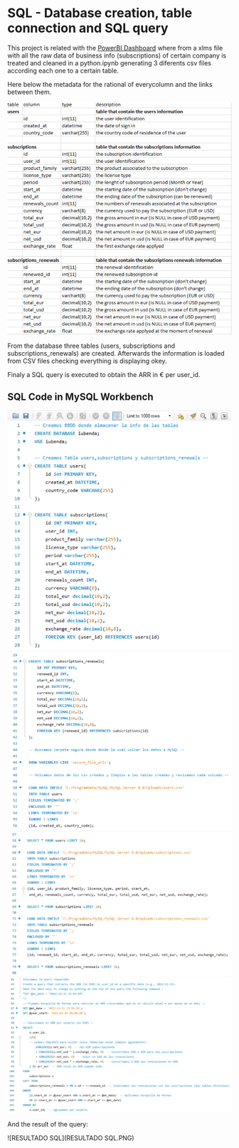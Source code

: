 # SQL - Database creation, table connection and SQL query
This project is related with the [PowerBI Dashboard](https://github.com/alejosilvestre/Portfolio/tree/master/PowerBI_dashboard) where from a xlms file with all the raw data of business info (subscriptions) 
of certain company is treated and cleaned in a python.ipynb generating 3 diferents csv files according each one to a certain table.

Here below the metadata for the rational of everycolumn and the links between them.


![metadata](metadata.PNG)



From the database three tables (users, subscriptions and subscriptions_renewals) are created. Afterwards the information is loaded from CSV files
checking everything is displaying okey.

Finaly a SQL query is executed to obtain the ARR in € per user_id.




## SQL Code in MySQL Workbench



![1](1.PNG)
![2](2.PNG)
![3](3.PNG)
![4](4.PNG)

And the result of the query:

![RESULTADO SQL](RESULTADO SQL.PNG)

